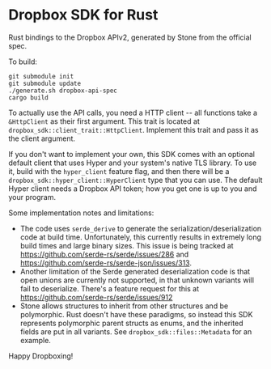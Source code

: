 # Dropbox SDK for Rust

Rust bindings to the Dropbox APIv2, generated by Stone from the official spec.

To build:
```
git submodule init
git submodule update
./generate.sh dropbox-api-spec
cargo build
```

To actually use the API calls, you need a HTTP client -- all functions take a `&HttpClient` as their first argument.
This trait is located at `dropbox_sdk::client_trait::HttpClient`. Implement this trait and pass it as the client argument.

If you don't want to implement your own, this SDK comes with an optional default client that uses Hyper and your system's native TLS library.
To use it, build with the `hyper_client` feature flag, and then there will be a `dropbox_sdk::hyper_client::HyperClient` type that you can use.
The default Hyper client needs a Dropbox API token; how you get one is up to you and your program.

Some implementation notes and limitations:
 * The code uses `serde_derive` to generate the serialization/deserialization code at build time.
    Unfortunately, this currently results in extremely long build times and large binary sizes.
    This issue is being tracked at https://github.com/serde-rs/serde/issues/286 
    and https://github.com/serde-rs/serde-json/issues/313.
 * Another limitation of the Serde generated deserialization code is that open unions are currently not supported, in that unknown variants will fail to deserialize.
    There's a feature request for this at https://github.com/serde-rs/serde/issues/912
 * Stone allows structures to inherit from other structures and be polymorphic.
    Rust doesn't have these paradigms, so instead this SDK represents polymorphic parent structs as enums, and the inherited fields are put in all variants.
    See `dropbox_sdk::files::Metadata` for an example.

Happy Dropboxing!

